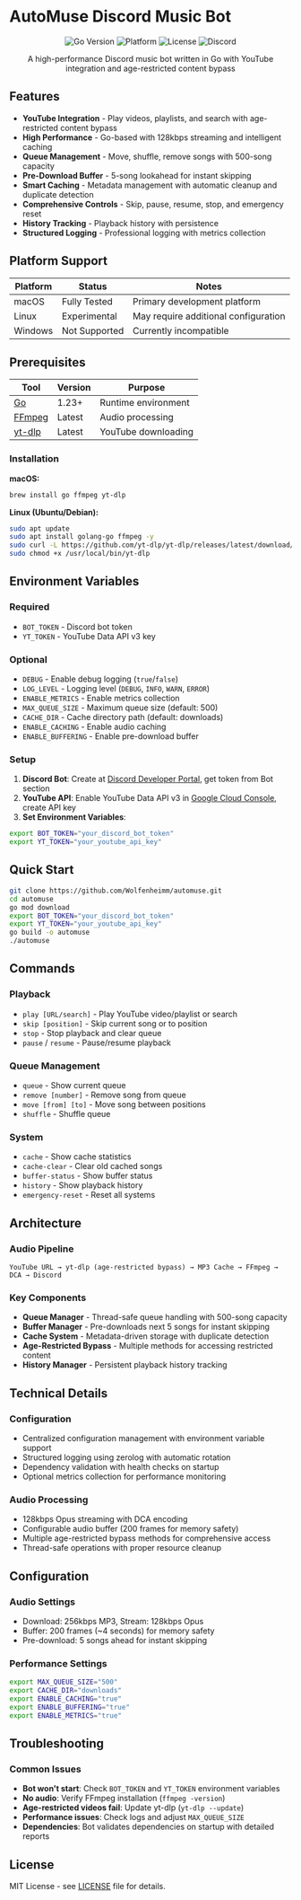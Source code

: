 # AutoMuse Discord Music Bot

<div align="center">

![Go Version](https://img.shields.io/badge/Go-1.23+-00ADD8?style=for-the-badge&logo=go)
![Platform](https://img.shields.io/badge/Platform-macOS-lightgrey?style=for-the-badge&logo=apple)
![License](https://img.shields.io/badge/License-MIT-green?style=for-the-badge)
![Discord](https://img.shields.io/badge/Discord-Bot-7289DA?style=for-the-badge&logo=discord)

A high-performance Discord music bot written in Go with YouTube integration and age-restricted content bypass

</div>

## Features

- **YouTube Integration** - Play videos, playlists, and search with age-restricted content bypass
- **High Performance** - Go-based with 128kbps streaming and intelligent caching
- **Queue Management** - Move, shuffle, remove songs with 500-song capacity
- **Pre-Download Buffer** - 5-song lookahead for instant skipping
- **Smart Caching** - Metadata management with automatic cleanup and duplicate detection
- **Comprehensive Controls** - Skip, pause, resume, stop, and emergency reset
- **History Tracking** - Playback history with persistence
- **Structured Logging** - Professional logging with metrics collection

## Platform Support

| Platform | Status | Notes |
| -------- | ------ | ----- |
| macOS | Fully Tested | Primary development platform |
| Linux | Experimental | May require additional configuration |
| Windows | Not Supported | Currently incompatible |

## Prerequisites

| Tool | Version | Purpose |
| ---- | ------- | ------- |
| [Go](https://golang.org/dl/) | 1.23+ | Runtime environment |
| [FFmpeg](https://ffmpeg.org/) | Latest | Audio processing |
| [yt-dlp](https://github.com/yt-dlp/yt-dlp) | Latest | YouTube downloading |

### Installation

**macOS:**
```bash
brew install go ffmpeg yt-dlp
```

**Linux (Ubuntu/Debian):**
```bash
sudo apt update
sudo apt install golang-go ffmpeg -y
sudo curl -L https://github.com/yt-dlp/yt-dlp/releases/latest/download/yt-dlp -o /usr/local/bin/yt-dlp
sudo chmod +x /usr/local/bin/yt-dlp
```

## Environment Variables

### Required
- `BOT_TOKEN` - Discord bot token
- `YT_TOKEN` - YouTube Data API v3 key

### Optional
- `DEBUG` - Enable debug logging (`true`/`false`)
- `LOG_LEVEL` - Logging level (`DEBUG`, `INFO`, `WARN`, `ERROR`)
- `ENABLE_METRICS` - Enable metrics collection
- `MAX_QUEUE_SIZE` - Maximum queue size (default: 500)
- `CACHE_DIR` - Cache directory path (default: downloads)
- `ENABLE_CACHING` - Enable audio caching
- `ENABLE_BUFFERING` - Enable pre-download buffer

### Setup

1. **Discord Bot**: Create at [Discord Developer Portal](https://discord.com/developers/applications), get token from Bot section
2. **YouTube API**: Enable YouTube Data API v3 in [Google Cloud Console](https://console.cloud.google.com/), create API key
3. **Set Environment Variables**:
```bash
export BOT_TOKEN="your_discord_bot_token"
export YT_TOKEN="your_youtube_api_key"
```

## Quick Start

```bash
git clone https://github.com/Wolfenheimm/automuse.git
cd automuse
go mod download
export BOT_TOKEN="your_discord_bot_token"
export YT_TOKEN="your_youtube_api_key"
go build -o automuse
./automuse
```

## Commands

### Playback
- `play [URL/search]` - Play YouTube video/playlist or search
- `skip [position]` - Skip current song or to position
- `stop` - Stop playback and clear queue
- `pause` / `resume` - Pause/resume playback

### Queue Management
- `queue` - Show current queue
- `remove [number]` - Remove song from queue
- `move [from] [to]` - Move song between positions
- `shuffle` - Shuffle queue

### System
- `cache` - Show cache statistics
- `cache-clear` - Clear old cached songs
- `buffer-status` - Show buffer status
- `history` - Show playback history
- `emergency-reset` - Reset all systems

## Architecture

### Audio Pipeline
```
YouTube URL → yt-dlp (age-restricted bypass) → MP3 Cache → FFmpeg → DCA → Discord
```

### Key Components
- **Queue Manager** - Thread-safe queue handling with 500-song capacity
- **Buffer Manager** - Pre-downloads next 5 songs for instant skipping
- **Cache System** - Metadata-driven storage with duplicate detection
- **Age-Restricted Bypass** - Multiple methods for accessing restricted content
- **History Manager** - Persistent playback history tracking

## Technical Details

### Configuration
- Centralized configuration management with environment variable support
- Structured logging using zerolog with automatic rotation
- Dependency validation with health checks on startup
- Optional metrics collection for performance monitoring

### Audio Processing
- 128kbps Opus streaming with DCA encoding
- Configurable audio buffer (200 frames for memory safety)
- Multiple age-restricted bypass methods for comprehensive access
- Thread-safe operations with proper resource cleanup

## Configuration

### Audio Settings
- Download: 256kbps MP3, Stream: 128kbps Opus
- Buffer: 200 frames (~4 seconds) for memory safety
- Pre-download: 5 songs ahead for instant skipping

### Performance Settings
```bash
export MAX_QUEUE_SIZE="500"
export CACHE_DIR="downloads"
export ENABLE_CACHING="true"
export ENABLE_BUFFERING="true"
export ENABLE_METRICS="true"
```

## Troubleshooting

### Common Issues
- **Bot won't start**: Check `BOT_TOKEN` and `YT_TOKEN` environment variables
- **No audio**: Verify FFmpeg installation (`ffmpeg -version`)
- **Age-restricted videos fail**: Update yt-dlp (`yt-dlp --update`)
- **Performance issues**: Check logs and adjust `MAX_QUEUE_SIZE`
- **Dependencies**: Bot validates dependencies on startup with detailed reports

## License

MIT License - see [LICENSE](LICENSE) file for details.
